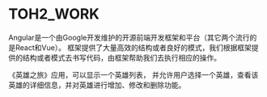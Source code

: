 # TOH2_WORK
Angular是一个由Google开发维护的开源前端开发框架和平台（其它两个流行的是React和Vue）。
框架提供了大量高效的结构或者良好的模式，我们根据框架提供的结构或者模式去书写代码，由框架帮助我们去执行相应的操作。

《英雄之旅》应用，可以显示一个英雄列表， 并允许用户选择一个英雄，查看该英雄的详细信息，并对英雄进行增加、修改和删除功能。
